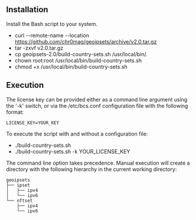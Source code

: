 Installation
------------
Install the Bash script to your system.
* curl --remote-name --location https://github.com/chr0mag/geoipsets/archive/v2.0.tar.gz
* tar -zxvf v2.0.tar.gz
* cp geoipsets-2.0/build-country-sets.sh /usr/local/bin/.
* chown root:root /usr/local/bin/build-country-sets.sh
* chmod +x /usr/local/bin/build-country-sets.sh

Execution
------------
The license key can be provided either as a command line argument using the '-k' switch, or via the /etc/bcs.conf configuration file with the following format:
```
LICENSE_KEY=YOUR_KEY
```
To execute the script with and without a configuration file:
* ./build-country-sets.sh
* ./build-country-sets.sh -k YOUR_LICENSE_KEY

The command line option takes precedence.
Manual execution will create a directory with the following hierarchy in the current working directory:
```
geoipsets
├── ipset
│   ├── ipv4
│   └── ipv6
└── nftset
    ├── ipv4
    └── ipv6
```